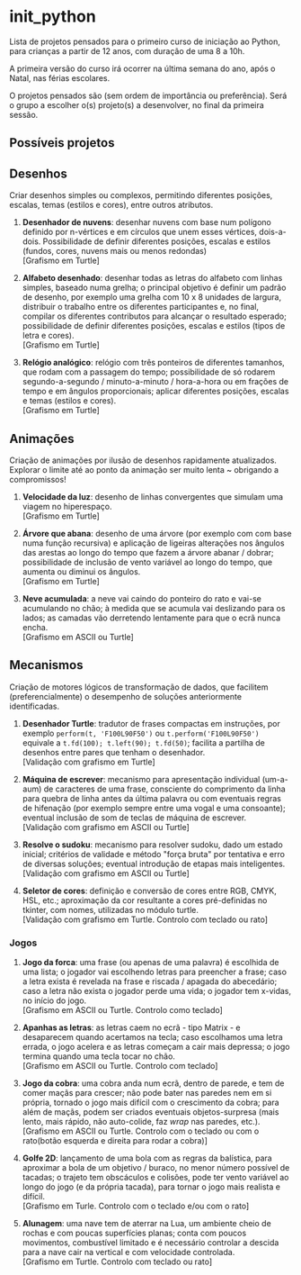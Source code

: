 # init_python

Lista de projetos pensados para o primeiro curso de iniciação ao Python, para crianças a partir de 12 anos, com duração de uma 8 a 10h.

A primeira versão do curso irá ocorrer na última semana do ano, após o Natal, nas férias escolares.

O projetos pensados são (sem ordem de importância ou preferência). Será o grupo a escolher o(s) projeto(s) a desenvolver, no final da primeira sessão.

## Possíveis projetos

## Desenhos

Criar desenhos simples ou complexos, permitindo diferentes posições, escalas, temas (estilos e cores), entre outros atributos.

1. **Desenhador de nuvens**: desenhar nuvens com base num polígono definido por n-vértices e em círculos que unem esses vértices, dois-a-dois. Possibilidade de definir diferentes posições, escalas e estilos (fundos, cores, nuvens mais ou menos redondas)<br>
\[Grafismo em Turtle\]

2. **Alfabeto desenhado**: desenhar todas as letras do alfabeto com linhas simples, baseado numa grelha; o principal objetivo é definir um padrão de desenho, por exemplo uma grelha com 10 x 8 unidades de largura, distribuir o trabalho entre os diferentes participantes e, no final, compilar os diferentes contributos para alcançar o resultado esperado; possibilidade de definir diferentes posições, escalas e estilos (tipos de letra e cores).<br>
\[Grafismo em Turtle\]

3. **Relógio analógico**: relógio com três ponteiros de diferentes tamanhos, que rodam com a passagem do tempo; possibilidade de só rodarem segundo-a-segundo / minuto-a-minuto / hora-a-hora ou em frações de tempo e em ângulos proporcionais; aplicar diferentes posições, escalas e temas (estilos e cores).<br>
\[Grafismo em Turtle\]

## Animações

Criação de animações por ilusão de desenhos rapidamente atualizados. Explorar o limite até ao ponto da animação ser muito lenta ~ obrigando a compromissos!

1. **Velocidade da luz**: desenho de linhas convergentes que simulam uma viagem no hiperespaço.<br>
\[Grafismo em Turtle\]

2. **Árvore que abana**: desenho de uma árvore (por exemplo com com base numa função recursiva) e aplicação de ligeiras alterações nos ângulos das arestas ao longo do tempo que fazem a árvore abanar / dobrar; possibilidade de inclusão de vento variável ao longo do tempo, que aumenta ou diminui os ângulos.<br>
\[Grafismo em Turtle\]

3. **Neve acumulada**: a neve vai caindo do ponteiro do rato e vai-se acumulando no chão; à medida que se acumula vai deslizando para os lados; as camadas vão derretendo lentamente para que o ecrã nunca encha.<br>
\[Grafismo em ASCII ou Turtle\]

## Mecanismos

Criação de motores lógicos de transformação de dados, que facilitem (preferencialmente) o desempenho de soluções anteriormente identificadas.

1. **Desenhador Turtle**: tradutor de frases compactas em instruções, por exemplo `perform(t, 'F100L90F50')` ou `t.perform('F100L90F50')` equivale a `t.fd(100); t.left(90); t.fd(50)`; facilita a partilha de desenhos entre pares que tenham o desenhador.<br>
\[Validação com grafismo em Turtle\]

2. **Máquina de escrever**: mecanismo para apresentação individual (um-a-aum) de caracteres de uma frase, consciente do comprimento da linha para quebra de linha antes da última palavra ou com eventuais regras de hifenação (por exemplo sempre entre uma vogal e uma consoante); eventual inclusão de som de teclas de máquina de escrever.<br>
\[Validação com grafismo em ASCII ou Turtle\]

3. **Resolve o sudoku**: mecanismo para resolver sudoku, dado um estado inicial; critérios de validade e método "força bruta" por tentativa e erro de diversas soluções; eventual introdução de etapas mais inteligentes.<br>
\[Validação com grafismo em ASCII ou Turtle\]

4. **Seletor de cores**: definição e conversão de cores entre RGB, CMYK, HSL, etc.; aproximação da cor resultante a cores pré-definidas no tkinter, com nomes, utilizadas no módulo turtle.<br>
\[Validação com grafismo em Turtle. Controlo com teclado ou rato\]

### Jogos

1. **Jogo da forca**: uma frase (ou apenas de uma palavra) é escolhida de uma lista; o jogador vai escolhendo letras para preencher a frase; caso a letra exista é revelada na frase e riscada / apagada do abecedário; caso a letra não exista o jogador perde uma vida; o jogador tem x-vidas, no início do jogo.<br>
\[Grafismo em ASCII ou Turtle. Controlo como teclado\]

2. **Apanhas as letras**: as letras caem no ecrã - tipo Matrix - e desaparecem quando acertamos na tecla; caso escolhamos uma letra errada, o jogo acelera e as letras começam a cair mais depressa; o jogo termina quando uma tecla tocar no chão.<br>
\[Grafismo em ASCII ou Turtle. Controlo com teclado\]

3. **Jogo da cobra**: uma cobra anda num ecrã, dentro de parede, e tem de comer maçãs para crescer; não pode bater nas paredes nem em si própria, tornado o jogo mais difícil com o crescimento da cobra; para além de maçãs, podem ser criados eventuais objetos-surpresa (mais lento, mais rápido, não auto-colide, faz _wrap_ nas paredes, etc.).<br>
\[Grafismo em ASCII ou Turtle. Controlo com o teclado ou com o rato(botão esquerda e direita para rodar a cobra)\]

4. **Golfe 2D**: lançamento de uma bola com as regras da balística, para aproximar a bola de um objetivo / buraco, no menor número possível de tacadas; o trajeto tem obscáculos e colisões, pode ter vento variável ao longo do jogo (e da própria tacada), para tornar o jogo mais realista e difícil.<br>
\[Grafismo em Turle. Controlo com o teclado e/ou com o rato\] 

5. **Alunagem**: uma nave tem de aterrar na Lua, um ambiente cheio de rochas e com poucas superfícies planas; conta com poucos movimentos, combustível limitado e é necessário controlar a descida para a nave cair na vertical e com velocidade controlada.<br>
\[Grafismo em Turtle. Controlo com teclado ou rato\] 

